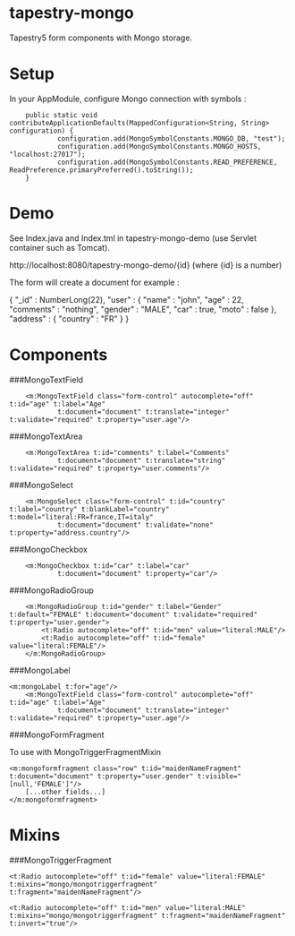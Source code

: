 tapestry-mongo
==============

Tapestry5 form components with Mongo storage.

Setup
=============

In your AppModule, configure Mongo connection with symbols :

        public static void contributeApplicationDefaults(MappedConfiguration<String, String> configuration) {
                configuration.add(MongoSymbolConstants.MONGO_DB, "test");
                configuration.add(MongoSymbolConstants.MONGO_HOSTS, "localhost:27017");
                configuration.add(MongoSymbolConstants.READ_PREFERENCE, ReadPreference.primaryPreferred().toString());
        }
        
        
Demo
=============        

See Index.java and Index.tml in tapestry-mongo-demo (use Servlet container such as Tomcat). 

http://localhost:8080/tapestry-mongo-demo/{id} (where {id} is a number)

The form will create a document for example :

{ "_id" : NumberLong(22), "user" : { "name" : "john", "age" : 22, "comments" : "nothing", "gender" : "MALE", "car" : true, "moto" : false }, "address" : { "country" : "FR" } }


Components
=============

###MongoTextField

        <m:MongoTextField class="form-control" autocomplete="off" t:id="age" t:label="Age"
                t:document="document" t:translate="integer" t:validate="required" t:property="user.age"/>

###MongoTextArea

        <m:MongoTextArea t:id="comments" t:label="Comments"
                t:document="document" t:translate="string" t:validate="required" t:property="user.comments"/>
     
###MongoSelect

        <m:MongoSelect class="form-control" t:id="country" t:label="country" t:blankLabel="country"                                     t:model="literal:FR=france,IT=italy"
                t:document="document" t:validate="none" t:property="address.country"/>

###MongoCheckbox

        <m:MongoCheckbox t:id="car" t:label="car"
                t:document="document" t:property="car"/>

###MongoRadioGroup
        
        <m:MongoRadioGroup t:id="gender" t:label="Gender" t:default="FEMALE" t:document="document" t:validate="required" t:property="user.gender">
			<t:Radio autocomplete="off" t:id="men" value="literal:MALE"/>
			<t:Radio autocomplete="off" t:id="female" value="literal:FEMALE"/>
        </m:MongoRadioGroup>

###MongoLabel
	
	<m:mongoLabel t:for="age"/>
        <m:MongoTextField class="form-control" autocomplete="off" t:id="age" t:label="Age"
                t:document="document" t:translate="integer" t:validate="required" t:property="user.age"/>

###MongoFormFragment

To use with MongoTriggerFragmentMixin

	<m:mongoformfragment class="row" t:id="maidenNameFragment" t:document="document" t:property="user.gender" t:visible="[null,'FEMALE']"/>
		[...other fields...]
	</m:mongoformfragment>



Mixins
=============

###MongoTriggerFragment

	<t:Radio autocomplete="off" t:id="female" value="literal:FEMALE" t:mixins="mongo/mongotriggerfragment" t:fragment="maidenNameFragment"/>

	<t:Radio autocomplete="off" t:id="men" value="literal:MALE" t:mixins="mongo/mongotriggerfragment" t:fragment="maidenNameFragment" t:invert="true"/>
